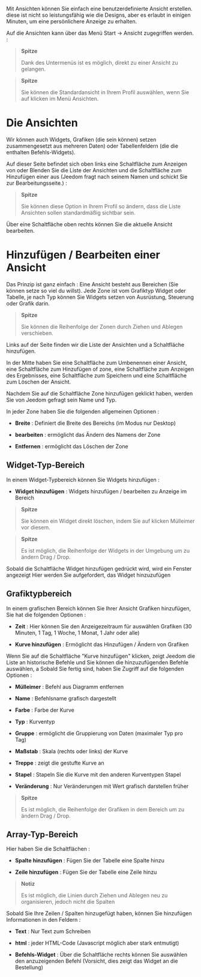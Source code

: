 Mit Ansichten können Sie einfach eine benutzerdefinierte Ansicht erstellen. diese
ist nicht so leistungsfähig wie die Designs, aber es erlaubt in einigen
Minuten, um eine persönlichere Anzeige zu erhalten.

Auf die Ansichten kann über das Menü Start → Ansicht zugegriffen werden. :

> **Spitze**
>
> Dank des Untermenüs ist es möglich, direkt zu einer Ansicht zu gelangen.

> **Spitze**
>
> Sie können die Standardansicht in Ihrem Profil auswählen, wenn Sie auf klicken
> im Menü Ansichten.

Die Ansichten 
========

Wir können auch Widgets, Grafiken (die sein können) setzen
zusammengesetzt aus mehreren Daten) oder Tabellenfeldern (die die enthalten
Befehls-Widgets).

Auf dieser Seite befindet sich oben links eine Schaltfläche zum Anzeigen von oder
Blenden Sie die Liste der Ansichten und die Schaltfläche zum Hinzufügen einer aus
(Jeedom fragt nach seinem Namen und schickt Sie zur Bearbeitungsseite.) :

> **Spitze**
>
> Sie können diese Option in Ihrem Profil so ändern, dass die Liste
> Ansichten sollen standardmäßig sichtbar sein.

Über eine Schaltfläche oben rechts können Sie die aktuelle Ansicht bearbeiten.

Hinzufügen / Bearbeiten einer Ansicht 
=======================

Das Prinzip ist ganz einfach : Eine Ansicht besteht aus Bereichen (Sie können
setze so viel du willst). Jede Zone ist vom Grafiktyp Widget
oder Tabelle, je nach Typ können Sie Widgets setzen
von Ausrüstung, Steuerung oder Grafik darin.

> **Spitze**
>
> Sie können die Reihenfolge der Zonen durch Ziehen und Ablegen verschieben.

Links auf der Seite finden wir die Liste der Ansichten und a
Schaltfläche hinzufügen.

In der Mitte haben Sie eine Schaltfläche zum Umbenennen einer Ansicht, eine Schaltfläche zum Hinzufügen
of zone, eine Schaltfläche zum Anzeigen des Ergebnisses, eine Schaltfläche zum Speichern und
eine Schaltfläche zum Löschen der Ansicht.

Nachdem Sie auf die Schaltfläche Zone hinzufügen geklickt haben, werden Sie von Jeedom gefragt
sein Name und Typ.

In jeder Zone haben Sie die folgenden allgemeinen Optionen :

-   **Breite** : Definiert die Breite des Bereichs (im Modus
    nur Desktop)

-   **bearbeiten** : ermöglicht das Ändern des Namens der Zone

-   **Entfernen** : ermöglicht das Löschen der Zone

Widget-Typ-Bereich 
-------------------

In einem Widget-Typbereich können Sie Widgets hinzufügen :

-   **Widget hinzufügen** : Widgets hinzufügen / bearbeiten zu
    Anzeige im Bereich

> **Spitze**
>
> Sie können ein Widget direkt löschen, indem Sie auf klicken
> Mülleimer vor diesem.

> **Spitze**
>
> Es ist möglich, die Reihenfolge der Widgets in der Umgebung um zu ändern
> Drag / Drop.

Sobald die Schaltfläche Widget hinzufügen gedrückt wird, wird ein Fenster angezeigt
Hier werden Sie aufgefordert, das Widget hinzuzufügen

Grafiktypbereich 
----------------------

In einem grafischen Bereich können Sie Ihrer Ansicht Grafiken hinzufügen,
Sie hat die folgenden Optionen :

-   **Zeit** : Hier können Sie den Anzeigezeitraum für auswählen
    Grafiken (30 Minuten, 1 Tag, 1 Woche, 1 Monat, 1 Jahr oder alle)

-   **Kurve hinzufügen** : Ermöglicht das Hinzufügen / Ändern von Grafiken

Wenn Sie auf die Schaltfläche &quot;Kurve hinzufügen&quot; klicken, zeigt Jeedom die Liste an
historische Befehle und Sie können die hinzuzufügenden Befehle auswählen, a
Sobald Sie fertig sind, haben Sie Zugriff auf die folgenden Optionen :

-   **Mülleimer** : Befehl aus Diagramm entfernen

-   **Name** : Befehlsname grafisch dargestellt

-   **Farbe** : Farbe der Kurve

-   **Typ** : Kurventyp

-   **Gruppe** : ermöglicht die Gruppierung von Daten (maximaler Typ
    pro Tag)

-   **Maßstab** : Skala (rechts oder links) der Kurve

-   **Treppe** : zeigt die gestufte Kurve an

-   **Stapel** : Stapeln Sie die Kurve mit den anderen Kurventypen
    Stapel

-   **Veränderung** : Nur Veränderungen mit Wert grafisch darstellen
    früher

> **Spitze**
>
> Es ist möglich, die Reihenfolge der Grafiken in dem Bereich um zu ändern
> Drag / Drop.

Array-Typ-Bereich 
--------------------

Hier haben Sie die Schaltflächen :

-   **Spalte hinzufügen** : Fügen Sie der Tabelle eine Spalte hinzu

-   **Zeile hinzufügen** : Fügen Sie der Tabelle eine Zeile hinzu

> **Notiz**
>
> Es ist möglich, die Linien durch Ziehen und Ablegen neu zu organisieren, jedoch nicht
> die Spalten

Sobald Sie Ihre Zeilen / Spalten hinzugefügt haben, können Sie hinzufügen
Informationen in den Feldern :

-   **Text** : Nur Text zum Schreiben

-   **html** : jeder HTML-Code (Javascript möglich aber
    stark entmutigt)

-   **Befehls-Widget** : Über die Schaltfläche rechts können Sie auswählen
    den anzuzeigenden Befehl (Vorsicht, dies zeigt das Widget an
    die Bestellung)


